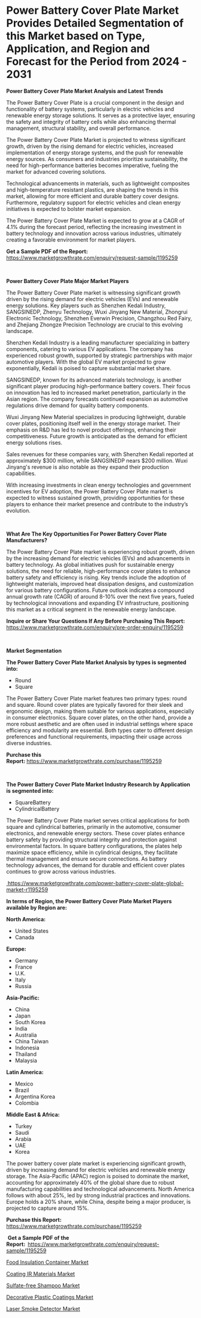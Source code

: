 <p><h1>Power Battery Cover Plate Market Provides Detailed Segmentation of this Market based on Type, Application, and Region and Forecast for the Period from 2024 - 2031</h1></p><p><strong>Power Battery Cover Plate Market Analysis and Latest Trends</strong></p>
<p><p>The Power Battery Cover Plate is a crucial component in the design and functionality of battery systems, particularly in electric vehicles and renewable energy storage solutions. It serves as a protective layer, ensuring the safety and integrity of battery cells while also enhancing thermal management, structural stability, and overall performance.</p><p>The Power Battery Cover Plate Market is projected to witness significant growth, driven by the rising demand for electric vehicles, increased implementation of energy storage systems, and the push for renewable energy sources. As consumers and industries prioritize sustainability, the need for high-performance batteries becomes imperative, fueling the market for advanced covering solutions. </p><p>Technological advancements in materials, such as lightweight composites and high-temperature resistant plastics, are shaping the trends in this market, allowing for more efficient and durable battery cover designs. Furthermore, regulatory support for electric vehicles and clean energy initiatives is expected to bolster market expansion. </p><p>The Power Battery Cover Plate Market is expected to grow at a CAGR of 4.1% during the forecast period, reflecting the increasing investment in battery technology and innovation across various industries, ultimately creating a favorable environment for market players.</p></p>
<p><strong>Get a Sample PDF of the Report:&nbsp;</strong> <a href="https://www.marketgrowthrate.com/enquiry/request-sample/1195259">https://www.marketgrowthrate.com/enquiry/request-sample/1195259</a></p>
<p>&nbsp;</p>
<p><strong>Power Battery Cover Plate Major Market Players</strong></p>
<p><p>The Power Battery Cover Plate market is witnessing significant growth driven by the rising demand for electric vehicles (EVs) and renewable energy solutions. Key players such as Shenzhen Kedali Industry, SANGSINEDP, Zhenyu Technology, Wuxi Jinyang New Material, Zhongrui Electronic Technology, Shenzhen Everwin Precision, Changzhou Red Fairy, and Zhejiang Zhongze Precision Technology are crucial to this evolving landscape.</p><p>Shenzhen Kedali Industry is a leading manufacturer specializing in battery components, catering to various EV applications. The company has experienced robust growth, supported by strategic partnerships with major automotive players. With the global EV market projected to grow exponentially, Kedali is poised to capture substantial market share.</p><p>SANGSINEDP, known for its advanced materials technology, is another significant player producing high-performance battery covers. Their focus on innovation has led to increased market penetration, particularly in the Asian region. The company forecasts continued expansion as automotive regulations drive demand for quality battery components.</p><p>Wuxi Jinyang New Material specializes in producing lightweight, durable cover plates, positioning itself well in the energy storage market. Their emphasis on R&D has led to novel product offerings, enhancing their competitiveness. Future growth is anticipated as the demand for efficient energy solutions rises.</p><p>Sales revenues for these companies vary, with Shenzhen Kedali reported at approximately $300 million, while SANGSINEDP nears $200 million. Wuxi Jinyang's revenue is also notable as they expand their production capabilities.</p><p>With increasing investments in clean energy technologies and government incentives for EV adoption, the Power Battery Cover Plate market is expected to witness sustained growth, providing opportunities for these players to enhance their market presence and contribute to the industry’s evolution.</p></p>
<p>&nbsp;</p>
<p><strong>What Are The Key Opportunities For Power Battery Cover Plate Manufacturers?</strong></p>
<p><p>The Power Battery Cover Plate market is experiencing robust growth, driven by the increasing demand for electric vehicles (EVs) and advancements in battery technology. As global initiatives push for sustainable energy solutions, the need for reliable, high-performance cover plates to enhance battery safety and efficiency is rising. Key trends include the adoption of lightweight materials, improved heat dissipation designs, and customization for various battery configurations. Future outlook indicates a compound annual growth rate (CAGR) of around 8-10% over the next five years, fueled by technological innovations and expanding EV infrastructure, positioning this market as a critical segment in the renewable energy landscape.</p></p>
<p><strong>Inquire or Share Your Questions If Any Before Purchasing This Report:</strong> <a href="https://www.marketgrowthrate.com/enquiry/pre-order-enquiry/1195259">https://www.marketgrowthrate.com/enquiry/pre-order-enquiry/1195259</a></p>
<p>&nbsp;</p>
<p><strong>Market Segmentation</strong></p>
<p><strong>The Power Battery Cover Plate Market Analysis by types is segmented into:</strong></p>
<p><ul><li>Round</li><li>Square</li></ul></p>
<p><p>The Power Battery Cover Plate market features two primary types: round and square. Round cover plates are typically favored for their sleek and ergonomic design, making them suitable for various applications, especially in consumer electronics. Square cover plates, on the other hand, provide a more robust aesthetic and are often used in industrial settings where space efficiency and modularity are essential. Both types cater to different design preferences and functional requirements, impacting their usage across diverse industries.</p></p>
<p><strong>Purchase this Report:&nbsp;</strong><a href="https://www.marketgrowthrate.com/purchase/1195259">https://www.marketgrowthrate.com/purchase/1195259</a></p>
<p>&nbsp;</p>
<p><strong>The Power Battery Cover Plate Market Industry Research by Application is segmented into:</strong></p>
<p><ul><li>SquareBattery</li><li>CylindricalBattery</li></ul></p>
<p><p>The Power Battery Cover Plate market serves critical applications for both square and cylindrical batteries, primarily in the automotive, consumer electronics, and renewable energy sectors. These cover plates enhance battery safety by providing structural integrity and protection against environmental factors. In square battery configurations, the plates help maximize space efficiency, while in cylindrical designs, they facilitate thermal management and ensure secure connections. As battery technology advances, the demand for durable and efficient cover plates continues to grow across various industries.</p></p>
<p><a href="https://www.marketgrowthrate.com/power-battery-cover-plate-global-market-r1195259">&nbsp;https://www.marketgrowthrate.com/power-battery-cover-plate-global-market-r1195259</a></p>
<p><strong>In terms of Region, the Power Battery Cover Plate Market Players available by Region are:</strong></p>
<p>
    <p> <strong> North America: </strong>
        <ul>
            <li>United States</li>
            <li>Canada</li>
        </ul>
        </p> 
    <p> <strong> Europe: </strong>
        <ul>
            <li>Germany</li>
            <li>France</li>
            <li>U.K.</li>
            <li>Italy</li>
            <li>Russia</li>
        </ul>
        </p> 
    <p> <strong> Asia-Pacific: </strong>
        <ul>
            <li>China</li>
            <li>Japan</li>
            <li>South Korea</li>
            <li>India</li>
            <li>Australia</li>
            <li>China Taiwan</li>
            <li>Indonesia</li>
            <li>Thailand</li>
            <li>Malaysia</li>
        </ul>
        </p> 
    <p> <strong> Latin America: </strong>
        <ul>
            <li>Mexico</li>
            <li>Brazil</li>
            <li>Argentina Korea</li>
            <li>Colombia</li>
        </ul>
        </p> 
    <p> <strong> Middle East & Africa: </strong>
        <ul>
            <li>Turkey</li>
            <li>Saudi</li>
            <li>Arabia</li>
            <li>UAE</li>
            <li>Korea</li>
        </ul>
    </p>
    </p>
<p><p>The power battery cover plate market is experiencing significant growth, driven by increasing demand for electric vehicles and renewable energy storage. The Asia-Pacific (APAC) region is poised to dominate the market, accounting for approximately 40% of the global share due to robust manufacturing capabilities and technological advancements. North America follows with about 25%, led by strong industrial practices and innovations. Europe holds a 20% share, while China, despite being a major producer, is projected to capture around 15%.</p></p>
<p><strong>Purchase this Report: </strong><a href="https://www.marketgrowthrate.com/purchase/1195259">https://www.marketgrowthrate.com/purchase/1195259</a></p>
<p>&nbsp;<strong>Get a Sample PDF of the Report:&nbsp;&nbsp;</strong><a href="https://www.marketgrowthrate.com/enquiry/request-sample/1195259">https://www.marketgrowthrate.com/enquiry/request-sample/1195259</a></p>
<p><strong></strong></p>
<p><p><a href="https://medium.com/@syblzmzart/food-insulation-container-market-2024-2031-industry-insights-and-investment-opportunities-dd6843d3cab6?postPublishedType=repub">Food Insulation Container Market</a></p><p><a href="https://issuu.com/reportprime-2/docs/coating-ir-materials-market-size-20_40af108338668d">Coating IR Materials Market</a></p><p><a href="https://medium.com/@syblzmzart/pioneering-growth-analyzing-global-sulfate-free-shampoo-market-dynamics-2024-2031-e5f78c135557?postPublishedType=repub">Sulfate-free Shampoo Market</a></p><p><a href="https://issuu.com/reportprime-2/docs/decorative-plastic-coatings-market-_5d754d9e0d8d64">Decorative Plastic Coatings Market</a></p><p><a href="https://www.linkedin.com/pulse/charting-future-comprehensive-analysis-global-laser-smoke-detector-cixue?trackingId=pwVlwg9MTUaAd8atIMK%2Bfg%3D%3D">Laser Smoke Detector Market</a></p></p>